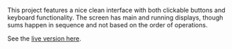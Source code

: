 This project features a nice clean interface with both clickable buttons and keyboard functionality. The screen has main and running displays, though sums happen in sequence and not based on the order of operations. 

See the <a href="https://aksaleksa.github.io/Calculator/">live version here</a>.
